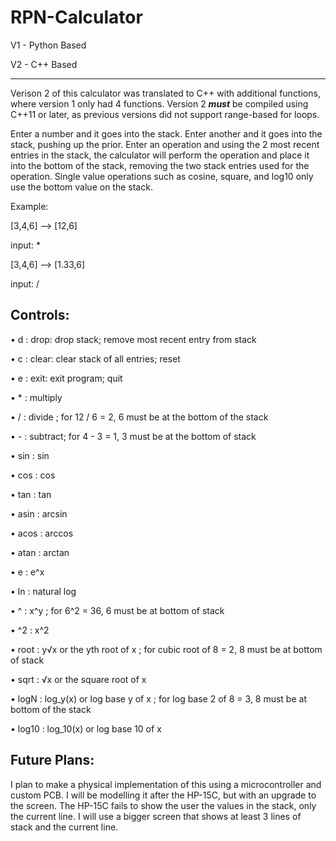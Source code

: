 # RPN-Calculator
V1 - Python Based

V2 - C++ Based

-----

Verison 2 of this calculator was translated to C++ with additional functions, where version 1 only had 4 functions. Version 2 ***must*** be compiled using C++11 or later, as previous versions did not support range-based for loops.

Enter a number and it goes into the stack. Enter another and it goes into the stack, pushing up the prior. Enter an operation and using the 2 most recent entries in the stack, the calculator will perform the operation and place it into the bottom of the stack, removing the two stack entries used for the operation. Single value operations such as cosine, square, and log10 only use the bottom value on the stack.


Example:

[3,4,6]   ––>  [12,6]

input: *         

[3,4,6]   ––>  [1.33,6]

input: /       


## Controls:
• d : drop: drop stack; remove most recent entry from stack

• c : clear: clear stack of all entries; reset

• e : exit: exit program; quit

• * : multiply
  
• / : divide ; for 12 / 6 = 2, 6 must be at the bottom of the stack

• - : subtract; for 4 - 3 = 1, 3 must be at the bottom of stack

• sin : sin

• cos : cos

• tan : tan

• asin : arcsin

• acos : arccos

• atan : arctan
  
• e : e^x

• ln : natural log

• ^ : x^y ; for 6^2 = 36, 6 must be at bottom of stack

• ^2 : x^2 

• root : y√x or the yth root of x ; for cubic root of 8 = 2, 8 must be at bottom of stack

• sqrt : √x or the square root of x

• logN : log_y(x) or log base y of x ; for log base 2 of 8 = 3, 8 must be at bottom of the stack

• log10 : log_10(x) or log base 10 of x


## Future Plans:
I plan to make a physical implementation of this using a microcontroller and custom PCB. I will be modelling it after the HP-15C, but with an upgrade to the screen. The HP-15C fails to show the user the values in the stack, only the  current line. I will use a bigger screen that shows at least 3 lines of stack and the current line.
